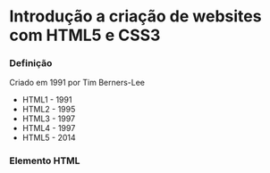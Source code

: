 # Introdução a criação de websites com HTML5 e CSS3

### Definição

Criado em 1991 por Tim Berners-Lee

- HTML1 - 1991
- HTML2 - 1995
- HTML3 - 1997
- HTML4 - 1997
- HTML5 - 2014

### Elemento HTML

